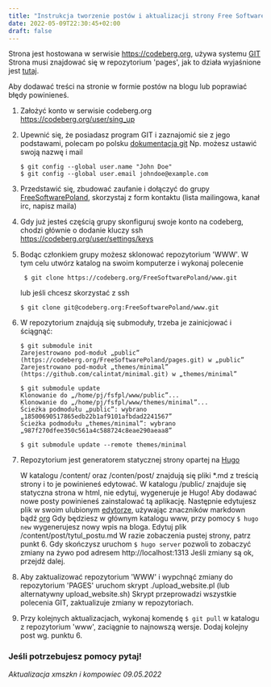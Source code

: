 ```yaml
---
title: "Instrukcja tworzenie postów i aktualizacji strony Free Software Poland"
date: 2022-05-09T22:30:45+02:00
draft: false
---
```


  Strona jest hostowana w serwisie https://codeberg.org, używa systemu [GIT](https://pl.wikipedia.org/wiki/Git_(oprogramowanie))
Strona musi znajdować się w repozytorium 'pages', jak to działa wyjaśnione jest [tutaj](https://docs.codeberg.org/codeberg-pages/).

  Aby dodawać treści na stronie w formie postów na blogu lub poprawiać błędy powinieneś.

1. Założyć konto w serwisie codeberg.org https://codeberg.org/user/sing_up

2. Upewnić się, że posiadasz program GIT i zaznajomić sie z jego podstawami, polecam po polsku [dokumentacja git](https://git-scm.com/book/pl/v2)
   Np. możesz ustawić swoją nazwę i mail
   ```
   $ git config --global user.name "John Doe"
   $ git config --global user.email johndoe@example.com
    ```
   
3. Przedstawić się, zbudować zaufanie i dołączyć do grupy [FreeSoftwarePoland](https://codeberg.org/FreeSoftwarePoland), skorzystaj z form kontaktu (lista mailingowa, kanał irc, napisz maila)
   
4. Gdy już jesteś częścią grupy skonfiguruj swoje konto na codeberg, chodzi głównie o dodanie kluczy ssh https://codeberg.org/user/settings/keys

5. Bodąc członkiem grupy możesz sklonować repozytorium 'WWW'. W tym celu utwórz katalog na swoim komputerze i wykonaj polecenie
   ``` 
    $ git clone https://codeberg.org/FreeSoftwarePoland/www.git
    ```
    
    lub jeśli chcesz skorzystać z ssh
    
    ```
    $ git clone git@codeberg.org:FreeSoftwarePoland/www.git
    ```

6. W repozytorium znajdują się submoduły, trzeba je zainicjować i ściągnąć:
    ```
    $ git submodule init
    Zarejestrowano pod-moduł „public” (https://codeberg.org/FreeSoftwarePoland/pages.git) w „public”
    Zarejestrowano pod-moduł „themes/minimal” (https://github.com/calintat/minimal.git) w „themes/minimal”

    $ git submodule update 
    Klonowanie do „/home/pj/fsfpl/www/public”...
    Klonowanie do „/home/pj/fsfpl/www/themes/minimal”...
    Ścieżka podmodułu „public”: wybrano „18500690517865edb22b1af9101afbdad2241567”
    Ścieżka podmodułu „themes/minimal”: wybrano „987f270dfee350c561a4c588724c8eae290aeaa8”

    $ git submodule update --remote themes/minimal	
    ```

7. Repozytorium jest generatorem statycznej strony opartej na [Hugo](https://gohugo.io/getting-started/quick-start/)
    
    W katalogu /content/ oraz /conten/post/  znajdują się pliki *.md  z treścią strony i to je powinieneś edytować.
    W katalogu /public/ znajduje się statyczna strona w html, nie edytuj, wygeneruje je Hugo!
    Aby dodawać nowe posty powinieneś zainstalować tą aplikację.
    Następnie edytujesz plik w swoim ulubionym [edytorze](https://www.gnu.org/software/emacs/), używając znaczników markdown bądź [org](https://orgmode.org/)
    Gdy będziesz w głównym katalogu www, przy pomocy ```$ hugo new``` wygenerujesz nowy wpis na bloga. Edytuj plik /content/post/tytul_postu.md
    W razie zobaczenia pustej strony, patrz punkt 6.
    Gdy skończysz uruchom ```$ hugo server``` pozwoli to zobaczyć zmiany na żywo pod adresem http://localhost:1313
    Jeśli zmiany są ok, przejdź dalej.

8. Aby zaktualizować repozytorium 'WWW' i wypchnąć zmiany do repozytorium 'PAGES' uruchom skrypt ./upload_website.pl (lub alternatywny upload_website.sh)
   Skrypt przeprowadzi wszystkie polecenia GIT, zaktualizuje zmiany w repozytoriach.

9. Przy kolejnych aktualizacjach, wykonaj komendę ```$ git pull``` w katalogu z repozytorium 'www', zaciągnie to najnowszą wersje.
   Dodaj kolejny post wg. punktu 6.
   
### Jeśli potrzebujesz pomocy pytaj!



*Aktualizacja xmszkn i kompowiec 09.05.2022*

